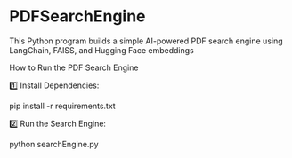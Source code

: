 # PDFSearchEngine
This Python program builds a simple AI-powered PDF search engine using LangChain, FAISS, and Hugging Face embeddings

How to Run the PDF Search Engine

1️⃣ Install Dependencies:

pip install -r requirements.txt


2️⃣ Run the Search Engine:

python searchEngine.py
